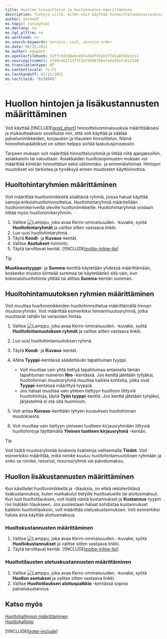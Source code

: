 ```yaml
---
title: Huollon hinnoittelun ja kustannusten määrittäminen
description: Tietoja siitä, miten voit käyttää hinnoitteluominaisuuksia määrittääksesi ja mukauttaaksesi sovellusta niin, että voit käyttää ja säätää huoltonimikkeiden, korjausten ja tilausten hinnoittelun.
author: SorenGP
ms.topic: conceptual
ms.devlang: na
ms.tgt_pltfrm: na
ms.workload: na
ms.search.keywords: service, cost, service order
ms.date: 06/25/2021
ms.author: edupont
ms.openlocfilehash: 52ffc9d1d0ebce87a4e0f952e3f742a0159e1cc1
ms.sourcegitcommit: ef80c461713fff1a75998766e7a4ed3a7c6121d0
ms.translationtype: HT
ms.contentlocale: fi-FI
ms.lasthandoff: 02/15/2022
ms.locfileid: "8136949"
---
```

# <a name="set-up-pricing-and-additional-costs-for-services"></a>Huollon hintojen ja lisäkustannusten määrittäminen
Voit käyttää [!INCLUDE[prod_short](includes/prod_short.md)] hinnoitteluominaisuuksia määrittääksesi ja mukauttaaksesi sovellusta niin, että voit käyttää ja säätää palvelunimikkeiden, korjausten ja tilausten hinnoittelun. Nämä hinnoittelupäätökset on sitten helppo siirtää laskutusprosessiin.  
  
Tarpeen mukaan voit määrittää hinnoitteluryhmiä ja liittää niitä ajanjaksoihin, asiakkaisiin tai valuuttaan. Asiakkaiden huoltosopimusten mukaan voi määrittää kiinteän hinnoittelun sekä vähimmäis- ja enimmäishinnat. Hintojen muutokset voi tarkistaa ja hyväksyä ennen muutosten käyttöönottoa.  

## <a name="to-set-up-a-service-price-group"></a>Huoltohintaryhmien määrittäminen
Voit määrittää huoltonimikkeitä sisältäviä ryhmiä, joissa haluat käyttää samoja erikoishuoltohinnoittelua. Huoltohintaryhmiä määritellään huoltonimikeriveillä oleville huoltonimikkeille. Huoltohintaryhmiä voidaan liittää myös huoltonimikeryhmiin.  

1. Valitse ![Lamppu, joka avaa Kerro-ominaisuuden.](media/ui-search/search_small.png "Kerro, mitä haluat tehdä") -kuvake, syötä **Huoltohintaryhmät** ja valitse sitten vastaava linkki.  
2. Luo uusi huoltohintaryhmä.  
3. Täytä **Koodi**- ja **Kuvaus**-kentät.  
4. Valitse **Asetukset**-toiminto.  
2. Täytä tarvittavat kentät. [!INCLUDE[tooltip-inline-tip](includes/tooltip-inline-tip_md.md)]  

 > [!Tip]
 > **Muokkaustyyppi**- ja **Summa**-kenttiä käytetään yhdessä määrittämään, koskeeko muutos kiinteää summaa tai käytetäänkö sitä vain, kun kokonaishuoltohinta ylittää tai alittaa **Summa**-kentän summan.  

## <a name="to-set-up-a-service-price-adjustment-group"></a>Huoltohintamuutoksen ryhmien määrittäminen  
Voit muuttaa huoltonimikkeiden huoltohinnoittelua määrittämällä hinnan muutosryhmän. Voit määrittää esimerkiksi hinnanmuutosryhmiä, jotka muuttavat rahdin tai varaosien hintaa.  
  
1. Valitse ![Lamppu, joka avaa Kerro-ominaisuuden.](media/ui-search/search_small.png "Kerro, mitä haluat tehdä") -kuvake, syötä **Huoltohintamuutoksen ryhmät** ja valitse sitten vastaava linkki.  
2. Luo uusi huoltohintamuutoksen ryhmä.  
3. Täytä **Koodi**- ja **Kuvaus**-kentät.  
4. ANna **Tyyppi**-kentässä säädettävän tapahtuman tyyppi.  
  
    * Voit muuttaa vain yhtä tiettyä tapahtumaa antamalla tämän tapahtuman numeron **Nro** -kentässä. Jos kenttä jätetään tyhjäksi, huoltohinnan muutosryhmä muuttaa kaikkia kohteita, jotka ovat **Tyyppi**-kentässä määrittyä tyyppiä.  
    * Jos haluat muuttaa vain yhteen tiettyyn huoltoon liittyviä huoltohintoja, täytä **Työn tyyppi**-kenttä. Jos kenttä jätetään tyhjäksi, järjestelmä ei ota sitä huomioon.  
  
5. Voit antaa **Kuvaus**-kenttään lyhyen kuvauksen huoltohinnan muutoksesta.  
6. Voit muuttaa vain tiettyyn yleiseen tuotteen kirjausryhmään liittyviä huoltohintoja täyttämällä **Yleinen tuotteen kirjausryhmä** -kentän.

> [!Tip]
> Voit lisätä muutosryhmää koskevia lisätietoja valitsemalla **Tiedot**. Voit esimerkiksi määrittää, mikä nimike kuuluu huoltohintamuutoksen ryhmään ja onko se nimike, resurssi, resurssiryhmä vai palvelumaksu.  

## <a name="to-set-up-additional-costs-for-services"></a>Huollon lisäkustannusten määrittäminen
Kun käsittelet huoltonimikkeitä ja -tilauksia, on ehkä rekisteröitävä lisäkustannuksia, kuten matkakulut tietyille huoltoalueille tai aloitusmaksut. Kun luot huoltotilauksen, voit lisätä nämä kustannukset ja **Kustannus**-tyypin rivi lisätään tilaukseen. Jos puolestaan haluat kohdistaa kustannukset kaikkiin huoltotilauksiin, voit määrittää oletuskustannuksen. Voit esimerkiksi haluta aina käyttää aloitusmaksua.
  
### <a name="to-set-up-service-costs"></a>Huoltokustannusten määrittäminen
1. Valitse ![Lamppu, joka avaa Kerro-ominaisuuden.](media/ui-search/search_small.png "Kerro, mitä haluat tehdä") -kuvake, syötä **Huoltokustannukset** ja valitse sitten vastaava linkki. 
2. Täytä tarvittavat kentät. [!INCLUDE[tooltip-inline-tip](includes/tooltip-inline-tip_md.md)]  

### <a name="to-specify-a-default-cost-for-service-orders"></a>Huoltotilausten oletuskustannusten määrittäminen
1. Valitse ![Lamppu, joka avaa Kerro-ominaisuuden.](media/ui-search/search_small.png "Kerro, mitä haluat tehdä") -kuvake, syötä **Huollon asetukset** ja valitse sitten vastaava linkki. 
2. Valitse **Huoltotilauksen aloituspalkkio** -kentässä sopiva palvelukustannus.

## <a name="see-also"></a>Katso myös
[Huoltohallinnon määrittäminen](service-setup-service.md)  
[Huoltohallinto](service-service.md)  


[!INCLUDE[footer-include](includes/footer-banner.md)]